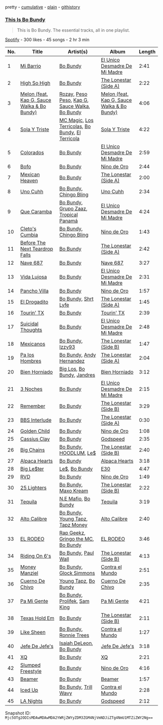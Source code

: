 pretty - [cumulative](/playlists/cumulative/37i9dQZF1DZ06evO3tmmwE.md) - [plain](/playlists/plain/37i9dQZF1DZ06evO3tmmwE) - [githistory](https://github.githistory.xyz/mackorone/spotify-playlist-archive/blob/main/playlists/plain/37i9dQZF1DZ06evO3tmmwE)

### [This Is Bo Bundy](https://open.spotify.com/playlist/37i9dQZF1DZ06evO3tmmwE)

> This is Bo Bundy\. The essential tracks, all in one playlist.

[Spotify](https://open.spotify.com/user/spotify) - 300 likes - 45 songs - 2 hr 3 min

| No. | Title | Artist(s) | Album | Length |
|---|---|---|---|---|
| 1 | [Mi Barrio](https://open.spotify.com/track/3kfQEcsyEEYgQtXrXwkjZq) | [Bo Bundy](https://open.spotify.com/artist/5Tm0Q6noHS5KjlsvFwHoFS) | [El Unico Desmadre De Mi Madre](https://open.spotify.com/album/1wmOkfoXchbPEPP1oz4pAW) | 2:41 |
| 2 | [High So High](https://open.spotify.com/track/53DJ4kiDGJWsPANRJ5Cfvl) | [Bo Bundy](https://open.spotify.com/artist/5Tm0Q6noHS5KjlsvFwHoFS) | [The Lonestar \(Side A\)](https://open.spotify.com/album/1rJiyZO8IkLAG0oWweOrHp) | 2:22 |
| 3 | [Melon \(feat\. Kap G, Sauce Walka & Bo Bundy\)](https://open.spotify.com/track/5wT9U3AVV5VPIU6IH7tX0S) | [Rozay](https://open.spotify.com/artist/63kl9Ma06XOmqeKyT3BOxm), [Peso Peso](https://open.spotify.com/artist/4sUMXGoB71qnOF7H691QGj), [Kap G](https://open.spotify.com/artist/6JvU33PZ8MtZyeFTESr09O), [Sauce Walka](https://open.spotify.com/artist/42yf4QkiE9a252krn9OUCb), [Bo Bundy](https://open.spotify.com/artist/5Tm0Q6noHS5KjlsvFwHoFS) | [Melon \(feat\. Kap G, Sauce Walka & Bo Bundy\)](https://open.spotify.com/album/4BhYHWaOSkZym58KurOiPI) | 4:06 |
| 4 | [Sola Y Triste](https://open.spotify.com/track/7B3dffBBy8YqJnWITEKOu4) | [MC Magic](https://open.spotify.com/artist/3cuVSUrq0yoSSP7gpvI6q1), [Los Terricolas](https://open.spotify.com/artist/2nrSPPSfNesng85eRV4W4m), [Bo Bundy](https://open.spotify.com/artist/5Tm0Q6noHS5KjlsvFwHoFS), [El Terricola](https://open.spotify.com/artist/0TejuLSXdykDokkruhM9aF) | [Sola Y Triste](https://open.spotify.com/album/0ODvHoyygM4uAzueYPyFxb) | 4:22 |
| 5 | [Colorados](https://open.spotify.com/track/0DBmi0hlNhVsU76vcxo1sh) | [Bo Bundy](https://open.spotify.com/artist/5Tm0Q6noHS5KjlsvFwHoFS) | [El Unico Desmadre De Mi Madre](https://open.spotify.com/album/1wmOkfoXchbPEPP1oz4pAW) | 2:59 |
| 6 | [Bofo](https://open.spotify.com/track/1w8E3O3yhbPGPBbVZf6TZq) | [Bo Bundy](https://open.spotify.com/artist/5Tm0Q6noHS5KjlsvFwHoFS) | [Nino de Oro](https://open.spotify.com/album/58gcWA2WJpH0VZvzTn6ecM) | 2:44 |
| 7 | [Mexican Heaven](https://open.spotify.com/track/0YzkYtsG5jFfK1k22n3kCz) | [Bo Bundy](https://open.spotify.com/artist/5Tm0Q6noHS5KjlsvFwHoFS) | [The Lonestar \(Side A\)](https://open.spotify.com/album/1rJiyZO8IkLAG0oWweOrHp) | 2:00 |
| 8 | [Uno Cuhh](https://open.spotify.com/track/7kIEAzivuOEhkmry8dxgSD) | [Bo Bundy](https://open.spotify.com/artist/5Tm0Q6noHS5KjlsvFwHoFS), [Chingo Bling](https://open.spotify.com/artist/7uWSNqvFk0TnPO9zKbzLI5) | [Uno Cuhh](https://open.spotify.com/album/3NU6zU6yFENu9HoPUMTtuE) | 2:34 |
| 9 | [Que Caramba](https://open.spotify.com/track/7iPskbMmivTkYKGTkM4Y3m) | [Bo Bundy](https://open.spotify.com/artist/5Tm0Q6noHS5KjlsvFwHoFS), [Grupo Zaaz](https://open.spotify.com/artist/3reo0BlmIcT0KnUfkolHuw), [Tropical Panamá](https://open.spotify.com/artist/5ztS529zLHyaHXhGi0kwsb) | [El Unico Desmadre De Mi Madre](https://open.spotify.com/album/1wmOkfoXchbPEPP1oz4pAW) | 4:24 |
| 10 | [Cleto's Cumbia](https://open.spotify.com/track/6FV2yWirHKhStM39YqTUZ6) | [Bo Bundy](https://open.spotify.com/artist/5Tm0Q6noHS5KjlsvFwHoFS), [Chingo Bling](https://open.spotify.com/artist/7uWSNqvFk0TnPO9zKbzLI5) | [Nino de Oro](https://open.spotify.com/album/58gcWA2WJpH0VZvzTn6ecM) | 1:43 |
| 11 | [Before The Next Teardrop Falls](https://open.spotify.com/track/4Om2jfATPD0nhnEcaI0U1H) | [Bo Bundy](https://open.spotify.com/artist/5Tm0Q6noHS5KjlsvFwHoFS) | [The Lonestar \(Side A\)](https://open.spotify.com/album/1rJiyZO8IkLAG0oWweOrHp) | 2:42 |
| 12 | [Nave 687](https://open.spotify.com/track/2C8kQRpjB5N57EvpsZyU8i) | [Bo Bundy](https://open.spotify.com/artist/5Tm0Q6noHS5KjlsvFwHoFS) | [Nave 687](https://open.spotify.com/album/5pU9CpVy7lYs5ZL7Bp2Ai8) | 3:27 |
| 13 | [Vida Lujosa](https://open.spotify.com/track/4i6R1XRaZeoq3TwT6zqTdB) | [Bo Bundy](https://open.spotify.com/artist/5Tm0Q6noHS5KjlsvFwHoFS) | [El Unico Desmadre De Mi Madre](https://open.spotify.com/album/1wmOkfoXchbPEPP1oz4pAW) | 2:31 |
| 14 | [Pancho Villa](https://open.spotify.com/track/4PKICIEfVIVTpPN2X7KQEh) | [Bo Bundy](https://open.spotify.com/artist/5Tm0Q6noHS5KjlsvFwHoFS) | [Nino de Oro](https://open.spotify.com/album/58gcWA2WJpH0VZvzTn6ecM) | 1:57 |
| 15 | [El Drogadito](https://open.spotify.com/track/1GPYWbUkHA2ZG7te2SrwDk) | [Bo Bundy](https://open.spotify.com/artist/5Tm0Q6noHS5KjlsvFwHoFS), [Shrt Lyfe](https://open.spotify.com/artist/4gO0CVUzBlzhSRPwxajfbF) | [The Lonestar \(Side A\)](https://open.spotify.com/album/1rJiyZO8IkLAG0oWweOrHp) | 1:45 |
| 16 | [Tourin' TX](https://open.spotify.com/track/6qX8E7sQPGKh7b6ouEPT52) | [Bo Bundy](https://open.spotify.com/artist/5Tm0Q6noHS5KjlsvFwHoFS) | [Tourin' TX](https://open.spotify.com/album/1utp7rDNUx2mI6vQ4YFZex) | 2:39 |
| 17 | [Suicidal Thoughts](https://open.spotify.com/track/2K5zpAajpUKkfMnYCv7mUV) | [Bo Bundy](https://open.spotify.com/artist/5Tm0Q6noHS5KjlsvFwHoFS) | [El Unico Desmadre De Mi Madre](https://open.spotify.com/album/1wmOkfoXchbPEPP1oz4pAW) | 2:48 |
| 18 | [Mexicanos](https://open.spotify.com/track/6HfnFJBz9UClB8nJKzcp2u) | [Bo Bundy](https://open.spotify.com/artist/5Tm0Q6noHS5KjlsvFwHoFS), [Izzy93](https://open.spotify.com/artist/2AfyzCxD2WTuEbV0XoZajq) | [The Lonestar \(Side B\)](https://open.spotify.com/album/06umNxBSyTAPfB3XYfn95D) | 1:47 |
| 19 | [Pa los Hombres](https://open.spotify.com/track/0gFsz5GfIcGnO9eM4htJOS) | [Bo Bundy](https://open.spotify.com/artist/5Tm0Q6noHS5KjlsvFwHoFS), [Andy Hernandez](https://open.spotify.com/artist/7nB8tKUsp7YlXtuHdn8EMR) | [The Lonestar \(Side A\)](https://open.spotify.com/album/1rJiyZO8IkLAG0oWweOrHp) | 2:04 |
| 20 | [Bien Horniado](https://open.spotify.com/track/6S2sOrNF7Ur33z5gznLeck) | [Big Los](https://open.spotify.com/artist/1FHtqDcXHlMd3icr4Gb5De), [Bo Bundy](https://open.spotify.com/artist/5Tm0Q6noHS5KjlsvFwHoFS), [Jandres](https://open.spotify.com/artist/1dm56ndSieUS8r21629uvt) | [Bien Horniado](https://open.spotify.com/album/4DVC0WC5r18Ewj54X9FX3R) | 3:12 |
| 21 | [3 Noches](https://open.spotify.com/track/3rNYesKTSEHJSwm5AfIaqi) | [Bo Bundy](https://open.spotify.com/artist/5Tm0Q6noHS5KjlsvFwHoFS) | [El Unico Desmadre De Mi Madre](https://open.spotify.com/album/1wmOkfoXchbPEPP1oz4pAW) | 2:15 |
| 22 | [Remember](https://open.spotify.com/track/1QCkjXXUc9XXBXa4Xb00ia) | [Bo Bundy](https://open.spotify.com/artist/5Tm0Q6noHS5KjlsvFwHoFS) | [The Lonestar \(Side B\)](https://open.spotify.com/album/06umNxBSyTAPfB3XYfn95D) | 3:29 |
| 23 | [BBS Interlude](https://open.spotify.com/track/0pMnRhEsxfhbF8fuSEGAOQ) | [Bo Bundy](https://open.spotify.com/artist/5Tm0Q6noHS5KjlsvFwHoFS) | [The Lonestar \(Side A\)](https://open.spotify.com/album/1rJiyZO8IkLAG0oWweOrHp) | 0:30 |
| 24 | [Golden Child](https://open.spotify.com/track/1hwd655VNQi36ID8lbpM6R) | [Bo Bundy](https://open.spotify.com/artist/5Tm0Q6noHS5KjlsvFwHoFS) | [Nino de Oro](https://open.spotify.com/album/58gcWA2WJpH0VZvzTn6ecM) | 1:08 |
| 25 | [Cassius Clay](https://open.spotify.com/track/0G52dus3dx0cnobNQbieDi) | [Bo Bundy](https://open.spotify.com/artist/5Tm0Q6noHS5KjlsvFwHoFS) | [Godspeed](https://open.spotify.com/album/4w2VTx35NJRufT0ZFwNgcy) | 2:35 |
| 26 | [Big Chains](https://open.spotify.com/track/7uRLpDoVtEnhlaUFJyVTfX) | [Bo Bundy](https://open.spotify.com/artist/5Tm0Q6noHS5KjlsvFwHoFS), [HOODLUM](https://open.spotify.com/artist/2tH2e9dYfRSD6pjLbcieGQ), [Le$](https://open.spotify.com/artist/7rikNLN4AV6SQn9ryQFaMw) | [The Lonestar \(Side B\)](https://open.spotify.com/album/06umNxBSyTAPfB3XYfn95D) | 2:40 |
| 27 | [Alpaca Hearts](https://open.spotify.com/track/384v4uRNZBhcbW5WLSrzJq) | [Bo Bundy](https://open.spotify.com/artist/5Tm0Q6noHS5KjlsvFwHoFS) | [Alpaca Hearts](https://open.spotify.com/album/4RPQVDsfQ3Cvafe8WmuoJt) | 3:18 |
| 28 | [Big Le$ter](https://open.spotify.com/track/5qGkr8pCLtW4BOvfOhamnB) | [Le$](https://open.spotify.com/artist/7rikNLN4AV6SQn9ryQFaMw), [Bo Bundy](https://open.spotify.com/artist/5Tm0Q6noHS5KjlsvFwHoFS) | [E30](https://open.spotify.com/album/3wFy8XIYlQ3rVGL1g3PcAc) | 4:47 |
| 29 | [RVD](https://open.spotify.com/track/011I1gMWFeHO1dMaWamVdr) | [Bo Bundy](https://open.spotify.com/artist/5Tm0Q6noHS5KjlsvFwHoFS) | [Nino de Oro](https://open.spotify.com/album/58gcWA2WJpH0VZvzTn6ecM) | 1:49 |
| 30 | [25 Lighters](https://open.spotify.com/track/0JehGDrKNg4mSGmvz7em3G) | [Bo Bundy](https://open.spotify.com/artist/5Tm0Q6noHS5KjlsvFwHoFS), [Maxo Kream](https://open.spotify.com/artist/6xS5PpBWaVYraexEkEjjXv) | [The Lonestar \(Side B\)](https://open.spotify.com/album/06umNxBSyTAPfB3XYfn95D) | 2:22 |
| 31 | [Tequila](https://open.spotify.com/track/524VJm7vgd42I1fOkYcwUO) | [N.E Mafio](https://open.spotify.com/artist/3NqezxhkriLPuVhVDC1cMS), [Bo Bundy](https://open.spotify.com/artist/5Tm0Q6noHS5KjlsvFwHoFS) | [Tequila](https://open.spotify.com/album/15t2GcdpWSfe7sQrZ2VB3x) | 3:19 |
| 32 | [Alto Calibre](https://open.spotify.com/track/0kKsJ0Pws7KiHQbFMRxGvS) | [Bo Bundy](https://open.spotify.com/artist/5Tm0Q6noHS5KjlsvFwHoFS), [Young Tapz](https://open.spotify.com/artist/3Ufjh9B15yzmuUlv5m1x3y), [Tapz Money](https://open.spotify.com/artist/4cdMZM15Wtqv9u9Ih4DXTt) | [Alto Calibre](https://open.spotify.com/album/1dvxCTaYYJme526U0WEAek) | 2:40 |
| 33 | [EL RODEO](https://open.spotify.com/track/13WpF1APbK3c4swe9ifY58) | [Rap Geekz](https://open.spotify.com/artist/2nYa8KsU3Q5McB7ptTR26O), [Gringo the MC](https://open.spotify.com/artist/2GKgk9xsRvwl1ZgDGBH2Dh), [Bo Bundy](https://open.spotify.com/artist/5Tm0Q6noHS5KjlsvFwHoFS) | [EL RODEO](https://open.spotify.com/album/3L5vvWez1vD04YbEjRc2Hf) | 3:46 |
| 34 | [Riding On 6's](https://open.spotify.com/track/4zZAnmtU2XVTrBpn4BPpH4) | [Bo Bundy](https://open.spotify.com/artist/5Tm0Q6noHS5KjlsvFwHoFS), [Paul Wall](https://open.spotify.com/artist/0k7Xl1pqI3tu8sSEjo5oEg) | [The Lonestar \(Side B\)](https://open.spotify.com/album/06umNxBSyTAPfB3XYfn95D) | 4:13 |
| 35 | [Money Manziel](https://open.spotify.com/track/4ZlgEjgVTgnOgCC7uEI9XR) | [Bo Bundy](https://open.spotify.com/artist/5Tm0Q6noHS5KjlsvFwHoFS), [Glock Simmons](https://open.spotify.com/artist/3HcXn8TlSRaOcRCtGNvCzL) | [Contra el Mundo](https://open.spotify.com/album/54CaxF5mj1rXGAHRE5DiAK) | 2:51 |
| 36 | [Cuerno De Chivo](https://open.spotify.com/track/1x4gzzjvrJQYzzOFeCgXDG) | [Young Tapz](https://open.spotify.com/artist/3Ufjh9B15yzmuUlv5m1x3y), [Bo Bundy](https://open.spotify.com/artist/5Tm0Q6noHS5KjlsvFwHoFS) | [Cuerno De Chivo](https://open.spotify.com/album/095rXozHEwtskDElFmJC2m) | 2:35 |
| 37 | [Pa Mi Gente](https://open.spotify.com/track/1hYpFYjueQ9Drcg5VTyEQD) | [Bo Bundy](https://open.spotify.com/artist/5Tm0Q6noHS5KjlsvFwHoFS), [Prolifek](https://open.spotify.com/artist/702sOLRskZxAkEH1czvwQX), [Sam King](https://open.spotify.com/artist/0VymO8inS4wKgGtfeQpT3r) | [Pa Mi Gente](https://open.spotify.com/album/28Ipfx3KvKxvEhTIsjxg7X) | 4:21 |
| 38 | [Texas Hold Em](https://open.spotify.com/track/51RN24DzFHyqE3qqhQcWMU) | [Bo Bundy](https://open.spotify.com/artist/5Tm0Q6noHS5KjlsvFwHoFS) | [The Lonestar \(Side B\)](https://open.spotify.com/album/06umNxBSyTAPfB3XYfn95D) | 2:11 |
| 39 | [Like Sheen](https://open.spotify.com/track/6dMLp2T3kdrEJjmnUssBhn) | [Bo Bundy](https://open.spotify.com/artist/5Tm0Q6noHS5KjlsvFwHoFS), [Ronnie Trees](https://open.spotify.com/artist/5wvqDnrMEfNwAPCFr8u0qR) | [Contra el Mundo](https://open.spotify.com/album/54CaxF5mj1rXGAHRE5DiAK) | 1:27 |
| 40 | [Jefe De Jefe's](https://open.spotify.com/track/1uVic5NvC1AmDNCUTHd5Ln) | [Isaiah DeLeon](https://open.spotify.com/artist/3PugnUzQGs7FAN9AzR35Nu), [Bo Bundy](https://open.spotify.com/artist/5Tm0Q6noHS5KjlsvFwHoFS) | [Jefe De Jefe's](https://open.spotify.com/album/50ql6xASxfasenDkbofmGQ) | 3:18 |
| 41 | [XQ](https://open.spotify.com/track/5i7Xg48Q0gS40rKVZwDuRA) | [Bo Bundy](https://open.spotify.com/artist/5Tm0Q6noHS5KjlsvFwHoFS) | [XQ](https://open.spotify.com/album/1mK5rEIJ2p7QQCN1XVYmqy) | 2:21 |
| 42 | [Slumped Freestyle](https://open.spotify.com/track/14JQQGwSxxhznG0OMfzNb0) | [Bo Bundy](https://open.spotify.com/artist/5Tm0Q6noHS5KjlsvFwHoFS) | [Nino de Oro](https://open.spotify.com/album/58gcWA2WJpH0VZvzTn6ecM) | 4:16 |
| 43 | [Beamer](https://open.spotify.com/track/3OL0bIhbnzpPgQlR8BWfRg) | [Bo Bundy](https://open.spotify.com/artist/5Tm0Q6noHS5KjlsvFwHoFS) | [Beamer](https://open.spotify.com/album/6Rs7o9wq4jXCnCJuwfo0Ce) | 1:57 |
| 44 | [Iced Up](https://open.spotify.com/track/0CIwHAk9lkaNoHLx087IqV) | [Bo Bundy](https://open.spotify.com/artist/5Tm0Q6noHS5KjlsvFwHoFS), [Trill Wavy](https://open.spotify.com/artist/1KxUNpDUvoNJNUqBmGCD7L) | [Contra el Mundo](https://open.spotify.com/album/54CaxF5mj1rXGAHRE5DiAK) | 2:28 |
| 45 | [LA Nights](https://open.spotify.com/track/1eemI5NsZTYe5vkIDOlKR6) | [Bo Bundy](https://open.spotify.com/artist/5Tm0Q6noHS5KjlsvFwHoFS) | [Godspeed](https://open.spotify.com/album/4w2VTx35NJRufT0ZFwNgcy) | 2:12 |

Snapshot ID: `Mjc5OTg2ODIsMDAwMDAwMDA2YWRjZWYyZDM3ZGM4NjVmNDJiZTg4NmU1MTZiZWY2Ng==`

